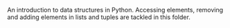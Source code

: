 An introduction to data structures in Python. Accessing elements, removing and adding elements in lists and tuples are tackled in this folder.

